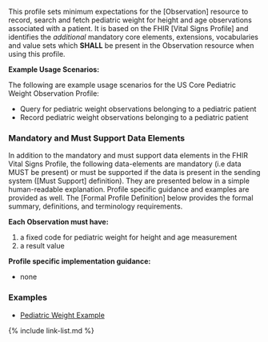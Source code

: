 This profile sets minimum expectations for the [Observation] resource to record, search and fetch pediatric weight for height and age observations associated with a patient. It is based on the FHIR [Vital Signs Profile] and identifies the *additional* mandatory core elements, extensions, vocabularies and value sets which **SHALL** be present in the Observation resource when using this profile.

**Example Usage Scenarios:**

The following are example usage scenarios for the US Core Pediatric Weight Observation Profile:

- Query for pediatric weight observations belonging to a pediatric patient
- Record pediatric weight observations belonging to a pediatric patient

### Mandatory and Must Support Data Elements

In addition to the mandatory and must support data elements in the FHIR Vital Signs Profile, the following data-elements are mandatory (i.e data MUST be present) or must be supported if the data is present in the sending system ([Must Support] definition). They are presented below in a simple human-readable explanation.  Profile specific guidance and examples are provided as well.  The [Formal Profile Definition] below provides the  formal summary, definitions, and  terminology requirements.

**Each Observation must have:**

1.  a fixed code for pediatric weight for height and age measurement
1.  a result value

**Profile specific implementation guidance:**

- none

### Examples

- [Pediatric Weight Example](Observation-pediatric-wt-example.html)

{% include link-list.md %}
